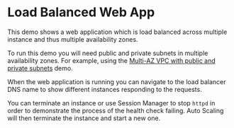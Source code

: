 # Load Balanced Web App

This demo shows a web application which is load balanced across multiple instance and thus multiple availability zones.

To run this demo you will need public and private subnets in multiple availability zones. For example, using the [Multi-AZ VPC with public and private subnets](../multi-az-public-private-vpc) demo.

When the web application is running you can navigate to the load balancer DNS name to show different instances responding to the requests.

You can terminate an instance or use Session Manager to stop `httpd` in order to demonstrate the process of the health check failing. Auto Scaling will then terminate the instance and start a new one.
